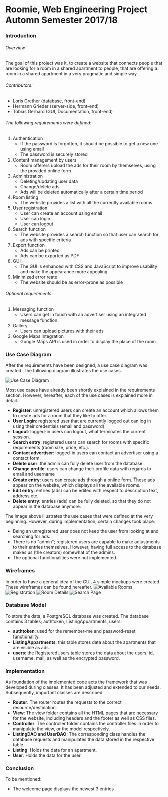 # **Roomie, Web Engineering Project Automn Semester 2017/18**

### Introduction
###### Overview
The goal of this project was it, to create a website that connects people that are looking for a room in a shared apartment to people, that are offering a room in a shared apartment in a very pragmatic and simple way.

###### Contributors:
* Loris Grether (database, front-end)
* Hermann Grieder (server-side, front-end)
* Tobias Gerhard (GUI, Documentation, front-end)

###### The following requirements were defined:
1. Authentication
   * If the password is forgotten, it should be possible to get a new one using email
   * The password is securely stored
2. Content management by users
   * Room offerers upload the ads for their room by themselves, using the provided online form
3. Administration
   * Deleting/updating user data
   * Change/delete ads
   * Ads will be deleted automatically after a certain time period
4. Room listing
   * The website provides a list with all the currently available rooms
5. User registration
   * User can create an account using email
   * User can login
   * User can logout
6. Search function
   * The website provides a search function so that user can search for ads with specific criteria
7. Export function
   * Ads can be printed
   * Ads can be exported as PDF
8. GUI
   * The GUI is enhanced with CSS and JavaScript to improve usability and make the appearance more appealing
9. Minimized error reate
   * The website should be as error-prone as possible
###### Optional requirements:
1. Messaging function
   * Users can get in touch with an advertiser using an integrated message function
2. Gallery
   * Users can upload pictures with their ads
3. Google Maps integration
   * Google Maps API is used in order to display the place of the room

### Use Case Diagram

After the requirements have been designed, a use case diagram was created. The following diagram illustrates the use cases. 

![Use Case Diagram](https://github.com/Yardie83/roomie/blob/master/UseCaseDiagram.png "Use Case Diagram")

Most use cases have already been shortly explained in the requirements section. However, hereafter, each of the use cases is explained more in detail.
* **Register**: unregistered users can create an account which allows them to create ads for a room that they like to offer.
* **User Login**: registered user that are currently logged out can log in using their credentials (email and password).
* **Logout**: logged-in users can logout, what terminates the current session.
* **Search entry**: registered users can search for rooms with specific requirements (room size, price, etc.).
* **Contact advertiser**: logged-in users can contact an advertiser using a contact form.
* **Delete user**: the admin can fully delete user from the database.
* **Change profile**: users can change their profile data with regards to email and username
* **Create entry**: users can create ads through a online form. These ads appear on the website, which displays all the available rooms.
* **Edit entry**: entries (ads) can be edited with respect to description text, address etc.
* **Delete entry**: entries (ads) can be fully deleted, so that they do not appear in the database anymore.

The image above illustrates the use cases that were defined at the very beginning. However, during implementation, certain changes took place:
* Being an unregistered user does not keep the user from looking at and searching for ads.
* There is no "admin"; registered users are capable to make adjustments to their entries themselves. However, having full access to the database makes us (the creators) somewhat of the admins.
* The optional functionalities were not implemented.

### Wireframes
In order to have a general idea of the GUI, 4 simple mockups were created. These wireframes can be found hereafter.
![Available Rooms](https://github.com/Yardie83/roomie/blob/master/AvailableRoomsMockup.png "Available Rooms")
![Registration](https://github.com/Yardie83/roomie/blob/master/RegistrationMockup.png "Registration")
![Room Details](https://github.com/Yardie83/roomie/blob/master/RoomDetailMockup.png "Room Details")
![Search Page](https://github.com/Yardie83/roomie/blob/master/SearchPageMockup.png "Search Page")

### Database Model
To store the data, a PostgreSQL database was created. The database contains 3 tables; authtoken, ListingAppartments, users.
* **authtoken**: used for the remember-me and password-reset functionality.
* **ListingAppartments**: this table stores data about the apartments that are visible as ads.
* **users**: the RegisteredUsers table stores the data about the users; id, username, mail, as well as the encrypted password.

### Implementation
As foundation of the implemented code acts the framework that was developed during classes. It has been adjusted and extended to our needs. Subsequently, important classes are described.
* **Router**: The router routes the requests to the correct resource/destination.
* **View**: The view folder contains all the HTML pages that are necessary for the website, including headers and the footer as well as CSS files.
* **Controller**: The controller folder contains the controller files in order to manipulate the view, or the model respectively.
* **ListingDAO and UserDAO**: The corresponding class handles the database requests and manipulates the data stored in the respective table.
* **Listing**: Holds the data for an apartment.
* **User**: Holds the data for the user.

### Conclusion
To be mentioned:
- The welcome page displays the newest 3 entries
